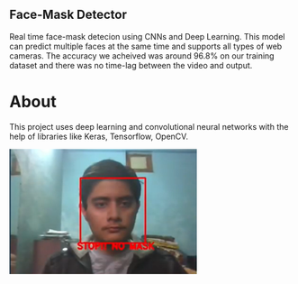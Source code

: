 
## Face-Mask Detector
Real time face-mask detecion using CNNs and Deep Learning. 
This model can predict multiple faces at the same time and supports all types of web cameras. 
The accuracy we acheived was around 96.8% on our training dataset and there was no time-lag between the video and output. 

# About
This project uses deep learning and convolutional neural networks with the help of libraries like Keras, Tensorflow, OpenCV. 


![image](medium.png)
